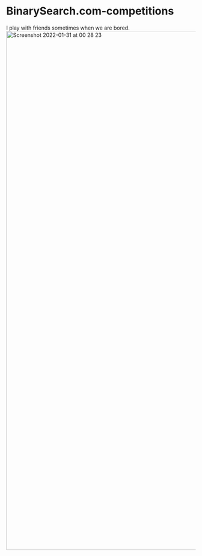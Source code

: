 # BinarySearch.com-competitions
I play with friends sometimes when we are bored. 
<img width="1377" alt="Screenshot 2022-01-31 at 00 28 23" src="https://user-images.githubusercontent.com/91305830/151713586-037e059d-be37-4c39-921c-84277a420162.png">
